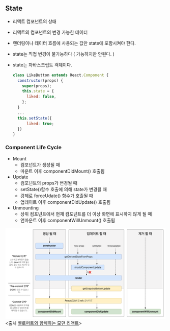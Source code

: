 ## State

- 리액트 컴포넌트의 상태
- 리액트의 컴포넌트의 변경 가능한 데이터
- 렌더링이나 데이터 흐름에 사용되는 값만 state에 포함시켜야 한다.
- state는 직접 변경이 불가능하다 ( 가능하지만 안된다. )
- state는 자바스크립트 객체이다.

  ```jsx
  class LikeButton extends React.Component {
    constructor(props) {
      super(props);
      this.state = {
        liked: false,
      };
    }
    ...
    this.setState({
        liked: true;
    })
  }
  ```

### Component Life Cycle

- Mount
  - 컴포넌트가 생성될 때
  - 마운트 이후 componentDidMount() 호출됨
- Update
  - 컴포넌트의 props가 변경될 때
  - setState()함수 호출에 의해 state가 변경될 때
  - 강제로 forceUdate() 함수가 호출될 때
  - 업데이트 이후 componentDidUpdate() 호출됨
- Unmounting
  - 상위 컴포넌트에서 현재 컴포넌트를 더 이상 화면에 표시하지 않게 될 때
  - 언마운트 이후 componentWillUnmount() 호출됨

![Alt text](image.png)
<출처 [벨로퍼트와 함께하는 모던 리액트](https://react.vlpt.us/basic/25-lifecycle.html)>
